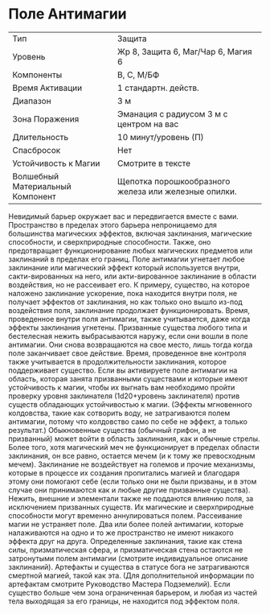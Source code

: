 # Поле Антимагии

|                                  |                                                      |
| -------------------------------- | ---------------------------------------------------- |
| Тип                              | Защита                                               |
| Уровень                          | Жр 8, Защита 6, Маг/Чар 6, Магия 6                   |
| Компоненты                       | В, С, М/БФ                                           |
| Время Активации                  | 1 стандартн. действ.                                 |
| Диапазон                         | 3 м                                                  |
| Зона Поражения                   | Эманация с радиусом 3 м с центром на вас             |
| Длительность                     | 10 минут/уровень (П)                                 |
| Спасбросок                       | Нет                                                  | 
| Устойчивость к Магии             | Смотрите в тексте                                    |
| Волшебный Материальный Компонент | Щепотка порошкообразного железа или железные опилки. |

 Невидимый барьер окружает вас и передвигается вместе с вами. Пространство в пределах этого барьера непроницаемо для большинства магических эффектов, включая заклинания, магические способности, и сверхприродные способности. Также, оно предотвращает функционирование любых магических предметов или заклинаний в пределах его границ. Поле антимагии угнетает любое заклинание или магический эффект который используется внутри, сакти-вированных на него, или акти-вированное заклинание в области воздействия, но не рассеивает его. К примеру, существо, на которое наложено заклинание ускорение, пока находится внутри поля, не получает эффектов от заклинания, но как только оно вышло из-под воздействия поля, заклинание продолжает функционировать. Время, проведенное внутри поля антимагии, также учитывается, даже когда эффекты заклинания угнетены. Призванные существа любого типа и бестелесная нежить выбрасываются наружу, если они вошли в поле антимагии. Они снова возвращаются на свое место, лишь тогда когда поле заканчивает свое действие. Время, проведенное вне контроля также учитывается в продолжительности заклинания, которое поддерживает существо. Если вы активируете поле антимагии на область, которая занята призванными существами и которые имеют устойчивость к магии, чтобы их выгнать вам необходимо пройти проверку уровня заклинателя (1d20+уровень заклинателя) против существ обладающих устойчивостью к магии. (Эффекты мгновенного колдовства, такие как сотворить воду, не затрагиваются полем антимагии, потому что колдовство само по себе не эффект, а только результат.) Обыкновенные существа (обычный грифон, а не призванный) может войти в область заклинания, как и обычные стрелы. Более того, хотя магический меч не функционирует в пределах области заклинания, он все равно, остается мечем  (и к тому же превосходным мечем). Заклинание не воздействует на големов и прочие механизмы, которые в процессе их создания пропитались магией и благодаря этому они помогают себе (если только они не были призваны, и в этом случае они принимаются как и любые другие призванные существа). Нежить, внешние и элементали также не поддаются влиянию поля, за исключением призванных существ. Их магические и сверхприродные способности могут временно аннулироваться полем. Рассеивание магии не устраняет поле. Два или более полей антимагии, которые налаживаются на одно и то же пространство не имеют никакого эффекта друг на друга. Определенные заклинания, такие как стена силы, призматическая сфера, и призматическая стена остаются не затронутыми полем антимагии (смотрите индивидуальное описание заклинаний). Артефакты и существа в статусе бога не затрагиваются смертной магией, такой как эта. (Для дополнительной информации по артефактам смотрите Руководство Мастера Подземелий). Если существо больше чем зона ограниченная барьером, и любая из частей тела выходящая за его границы, не находится под эффектом поля. 
